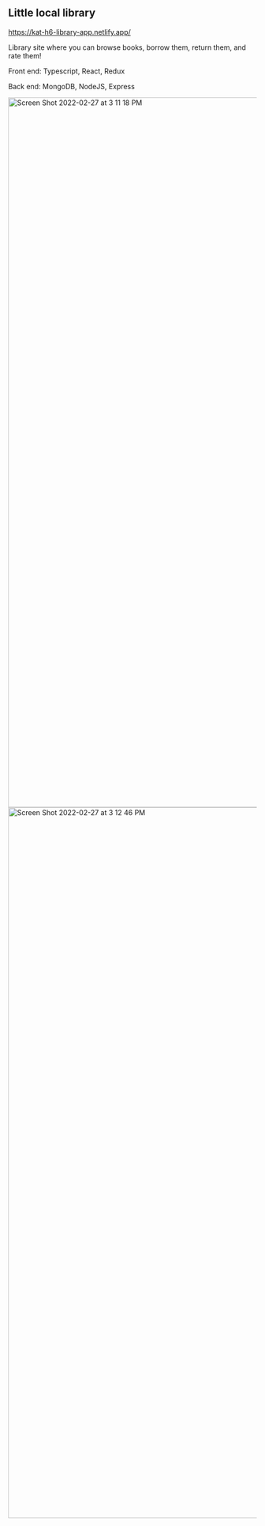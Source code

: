 ## Little local library

https://kat-h6-library-app.netlify.app/

Library site where you can browse books, borrow them, return them, and rate them!

Front end: Typescript, React, Redux

Back end: MongoDB, NodeJS, Express

<img width="1438" alt="Screen Shot 2022-02-27 at 3 11 18 PM" src="https://user-images.githubusercontent.com/71629262/155883817-d2a689fc-8336-4544-ab82-473b3a44d769.png">


<img width="1440" alt="Screen Shot 2022-02-27 at 3 12 46 PM" src="https://user-images.githubusercontent.com/71629262/155883844-6e27cc75-9cca-49a2-8ae2-cd3f367e45fe.png">
